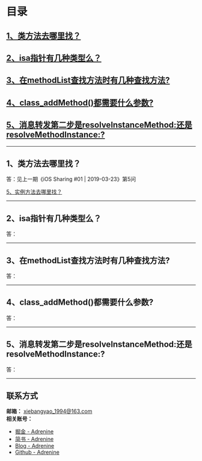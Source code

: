 # 目录
## [1、类方法去哪里找？](#21)
## [2、isa指针有几种类型么？](#22)
## [3、在methodList查找方法时有几种查找方法?](#23)
## [4、class_addMethod()都需要什么参数?](#24)
## [5、消息转发第二步是resolveInstanceMethod:还是resolveMethodInstance:?](#25)


***

<h2 id="21">1、类方法去哪里找？</h2>
答：见上一期《iOS Sharing #01 | 2019-03-23》第5问

[5、实例方法去哪里找？](https://juejin.im/post/5c94ad73f265da60c833e86d)

***
<h2 id="22">2、isa指针有几种类型么？</h2>
答：

***
<h2 id="23">3、在methodList查找方法时有几种查找方法?</h2>
答：

***

<h2 id="24">4、class_addMethod()都需要什么参数?</h2>
答：

***

<h2 id="25">5、消息转发第二步是resolveInstanceMethod:还是resolveMethodInstance:?</h2>
答：

***

## 联系方式
**邮箱：** xiebangyao_1994@163.com</br>
**相关账号：**
* [掘金 - Adrenine](https://juejin.im/user/57c39bfb79bc440063e5ad44)
* [简书 - Adrenine](https://www.jianshu.com/u/b20be2dcb0c3)
* [Blog - Adrenine](https://adrenine.github.io/)
* [Github - Adrenine](https://github.com/Adrenine)